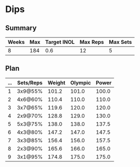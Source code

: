 # Dips

## Summary

Weeks | Max | Target INOL | Max Reps | Max Sets
--- | --- | --- | --- | ---
8 | 184 | 0.6 | 12 | 5

## Plan

 ... | Sets/Reps | Weight | Olympic | Power
--- | --- | --- | --- | ---
1 | 3x9@55% | 101.2 | 101.0 | 100.0
2 | 4x6@60% | 110.4 | 110.0 | 110.0
3 | 3x7@65% | 119.6 | 120.0 | 120.0
4 | 2x9@70% | 128.8 | 129.0 | 130.0
5 | 5x3@75% | 138.0 | 138.0 | 137.5
6 | 4x3@80% | 147.2 | 147.0 | 147.5
7 | 3x3@85% | 156.4 | 156.0 | 157.5
8 | 2x3@90% | 165.6 | 166.0 | 165.0
9 | 3x1@95% | 174.8 | 175.0 | 175.0
